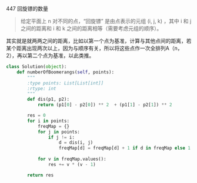 447 回旋镖的数量

> 给定平面上 n 对不同的点，“回旋镖” 是由点表示的元组 (i, j, k) ，其中 i 和 j 之间的距离和 i 和 k 之间的距离相等（需要考虑元组的顺序）。
>

其实就是就两两之间的距离，比如以第一个点为基准，计算与其他点间的距离，若某个距离出现两次以上，因为与顺序有关，所以将这些点作一次全排列A（n，2），再以第二个点为基准，以此类推。

```python
class Solution(object):
    def numberOfBoomerangs(self, points):
        """
        :type points: List[List[int]]
        :rtype: int
        """
        def dis(p1, p2):
            return (p1[0] - p2[0]) ** 2  + (p1[1] - p2[1]) ** 2

        res = 0
        for i in points:
            freqMap = {}
            for j in points:
                if j != i:
                    d = dis(i, j)
                    freqMap[d] = freqMap[d] + 1 if d in freqMap else 1
            
            for v in freqMap.values():
                res += v * (v - 1)

        return res
```

